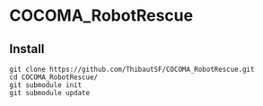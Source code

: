 # COCOMA_RobotRescue

## Install
```
git clone https://github.com/ThibautSF/COCOMA_RobotRescue.git
cd COCOMA_RobotRescue/
git submodule init
git submodule update
```

